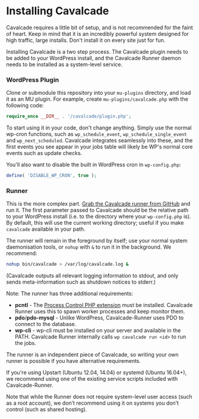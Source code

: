 # Installing Cavalcade

Cavalcade requires a little bit of setup, and is not recommended for the faint
of heart. Keep in mind that it is an incredibly powerful system designed for
high traffic, large installs. Don't install it on every site just for fun.

Installing Cavalcade is a two step process. The Cavalcade plugin needs to be
added to your WordPress install, and the Cavalcade Runner daemon needs to be
installed as a system-level service.

### WordPress Plugin

Clone or submodule this repository into your `mu-plugins` directory, and load it
as an MU plugin. For example, create `mu-plugins/cavalcade.php` with the
following code:

```php
require_once __DIR__ . '/cavalcade/plugin.php';
```


To start using it in your code, don't change anything. Simply use the normal
wp-cron functions, such as `wp_schedule_event`, `wp_schedule_single_event` and
`wp_next_scheduled`. Cavalcade integrates seamlessly into these, and the first
events you see appear in your jobs table will likely be WP's normal core events
such as update checks.

You'll also want to disable the built in WordPress cron in `wp-config.php`:

```php
define( 'DISABLE_WP_CRON', true );
```

### Runner

This is the more complex part. [Grab the Cavalcade runner from GitHub][runner]
and run it. The first parameter passed to Cavalcade should be the relative path
to your WordPress install (i.e. to the directory where your `wp-config.php` is).
By default, this will use the current working directory; useful if you make
`cavalcade` available in your path.

[runner]: https://github.com/humanmade/Cavalcade-Runner

The runner will remain in the foreground by itself; use your normal system
daemonisation tools, or `nohup` with `&` to run it in the background.
We recommend:

```sh
nohup bin/cavalcade > /var/log/cavalcade.log &
```

(Cavalcade outputs all relevant logging information to stdout, and only sends
meta-information such as shutdown notices to stderr.)

Note: The runner has three additional requirements:

* **pcntl** - The [Process Control PHP extension](http://php.net/pcntl) must be installed. Cavalcade Runner uses this to spawn worker processes and keep monitor them.
* **pdo**/**pdo-mysql** - Unlike WordPress, Cavalcade-Runner uses PDO to connect to the database.
* **wp-cli** - wp-cli must be installed on your server and available in the PATH. Cavalcade Runner internally calls `wp cavalcade run <id>` to run the jobs.

The runner is an independent piece of Cavalcade, so writing your own runner is possible if you have alternative requirements.

If you're using Upstart (Ubuntu 12.04, 14.04) or systemd (Ubuntu 16.04+), we recommend using one of the existing service scripts included with Cavalcade-Runner.

Note that while the Runner does not require system-level user access (such as a root account), we don’t recommend using it on systems you don’t control (such as shared hosting).

